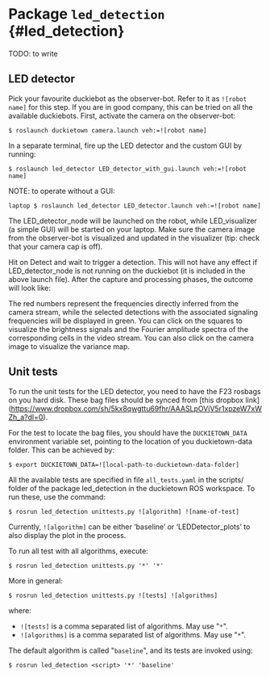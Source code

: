 # Package `led_detection` {#led_detection}

TODO: to write

## LED detector

Pick your favourite duckiebot as the observer-bot. Refer to it as `![robot name]` for this step. If you are in good company, this can be tried on all the available duckiebots. First, activate the camera on the observer-bot:

    $ roslaunch duckietown camera.launch veh:=![robot name]

In a separate terminal, fire up the LED detector and the custom GUI by running:

    $ roslaunch led_detector LED_detector_with_gui.launch veh:=![robot name]

NOTE: to operate without a GUI:

    laptop $ roslaunch led_detector LED_detector.launch veh:=![robot name]

The LED_detector_node will be launched on the robot, while LED_visualizer (a simple GUI) will be started on your laptop. Make sure the camera image from the observer-bot is visualized and updated in the visualizer (tip: check that your camera cap is off).

Hit on Detect and wait to trigger a detection. This will not have any effect if LED_detector_node is not running on the duckiebot (it is included in the above launch file). After the capture and processing phases, the outcome will look like:

The red numbers represent the frequencies directly inferred from the camera stream, while the selected detections with the associated signaling frequencies will be displayed in green.
You can click on the squares to visualize the brightness signals and the Fourier amplitude spectra of the corresponding cells in the video stream. You can also click on the camera image to visualize the variance map.


## Unit tests


To run the unit tests for the LED detector, you need to have the F23 rosbags on you hard disk. These bag files should be synced from [this dropbox link] (https://www.dropbox.com/sh/5kx8qwgttu69fhr/AAASLpOVjV5r1xpzeW7xWZh_a?dl=0).

For the test to locate the bag files, you should have the  `DUCKIETOWN_DATA` environment variable set, pointing to the location of you duckietown-data folder. This can be achieved by:

    $ export DUCKIETOWN_DATA=![local-path-to-duckietown-data-folder]

All the available tests are specified in file `all_tests.yaml` in the  scripts/ folder of the package led_detection in the duckietown ROS workspace. To run these, use the command:

    $ rosrun led_detection unittests.py ![algorithm] ![name-of-test]

Currently, `![algorithm]` can be either ‘baseline’ or ‘LEDDetector_plots’ to also display the plot in the process.

To run all test with all algorithms, execute:

    $ rosrun led_detection unittests.py '*' '*'


More in general:

    $ rosrun led_detection unittests.py ![tests] ![algorithms]

where:

- `![tests]` is a comma separated list of algorithms. May use "`*`".
- `![algorithms]` is a  comma separated list of algorithms. May use  "`*`".

The default algorithm is called "`baseline`", and its tests are invoked using:

    $ rosrun led_detection <script> '*' 'baseline'
